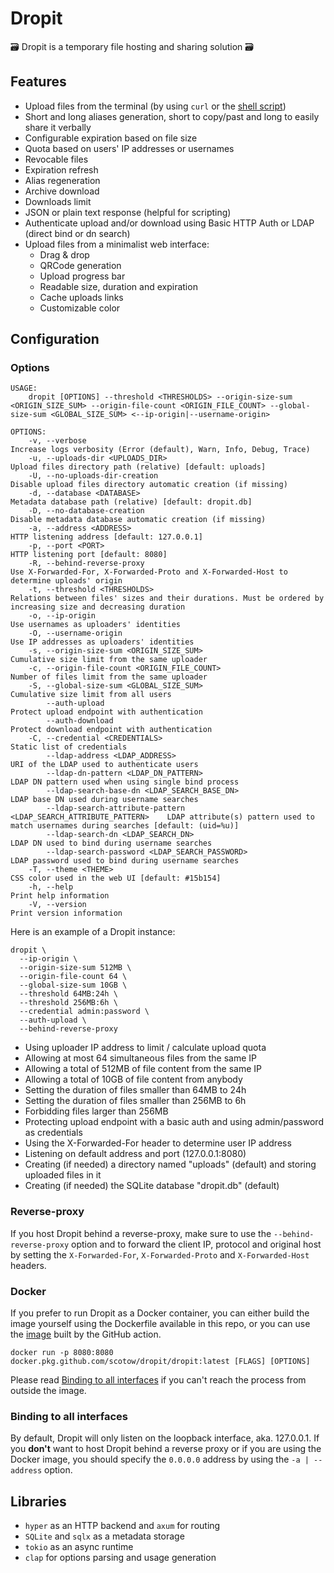 # Dropit

🗃 Dropit is a temporary file hosting and sharing solution 🗃

## Features

- Upload files from the terminal (by using `curl` or the [shell script](https://github.com/scotow/dropit/blob/master/upload.sh))
- Short and long aliases generation, short to copy/past and long to easily share it verbally
- Configurable expiration based on file size
- Quota based on users' IP addresses or usernames
- Revocable files
- Expiration refresh
- Alias regeneration
- Archive download
- Downloads limit
- JSON or plain text response (helpful for scripting)
- Authenticate upload and/or download using Basic HTTP Auth or LDAP (direct bind or dn search)
- Upload files from a minimalist web interface:
  - Drag & drop
  - QRCode generation
  - Upload progress bar
  - Readable size, duration and expiration
  - Cache uploads links
  - Customizable color
  
## Configuration

### Options

```
USAGE:
    dropit [OPTIONS] --threshold <THRESHOLDS> --origin-size-sum <ORIGIN_SIZE_SUM> --origin-file-count <ORIGIN_FILE_COUNT> --global-size-sum <GLOBAL_SIZE_SUM> <--ip-origin|--username-origin>

OPTIONS:
    -v, --verbose                                                          Increase logs verbosity (Error (default), Warn, Info, Debug, Trace)
    -u, --uploads-dir <UPLOADS_DIR>                                        Upload files directory path (relative) [default: uploads]
    -U, --no-uploads-dir-creation                                          Disable upload files directory automatic creation (if missing)
    -d, --database <DATABASE>                                              Metadata database path (relative) [default: dropit.db]
    -D, --no-database-creation                                             Disable metadata database automatic creation (if missing)
    -a, --address <ADDRESS>                                                HTTP listening address [default: 127.0.0.1]
    -p, --port <PORT>                                                      HTTP listening port [default: 8080]
    -R, --behind-reverse-proxy                                             Use X-Forwarded-For, X-Forwarded-Proto and X-Forwarded-Host to determine uploads' origin
    -t, --threshold <THRESHOLDS>                                           Relations between files' sizes and their durations. Must be ordered by increasing size and decreasing duration
    -o, --ip-origin                                                        Use usernames as uploaders' identities
    -O, --username-origin                                                  Use IP addresses as uploaders' identities
    -s, --origin-size-sum <ORIGIN_SIZE_SUM>                                Cumulative size limit from the same uploader
    -c, --origin-file-count <ORIGIN_FILE_COUNT>                            Number of files limit from the same uploader
    -S, --global-size-sum <GLOBAL_SIZE_SUM>                                Cumulative size limit from all users
        --auth-upload                                                      Protect upload endpoint with authentication
        --auth-download                                                    Protect download endpoint with authentication
    -C, --credential <CREDENTIALS>                                         Static list of credentials
        --ldap-address <LDAP_ADDRESS>                                      URI of the LDAP used to authenticate users
        --ldap-dn-pattern <LDAP_DN_PATTERN>                                LDAP DN pattern used when using single bind process
        --ldap-search-base-dn <LDAP_SEARCH_BASE_DN>                        LDAP base DN used during username searches
        --ldap-search-attribute-pattern <LDAP_SEARCH_ATTRIBUTE_PATTERN>    LDAP attribute(s) pattern used to match usernames during searches [default: (uid=%u)]
        --ldap-search-dn <LDAP_SEARCH_DN>                                  LDAP DN used to bind during username searches
        --ldap-search-password <LDAP_SEARCH_PASSWORD>                      LDAP password used to bind during username searches
    -T, --theme <THEME>                                                    CSS color used in the web UI [default: #15b154]
    -h, --help                                                             Print help information
    -V, --version                                                          Print version information
```

Here is an example of a Dropit instance:

```
dropit \
  --ip-origin \
  --origin-size-sum 512MB \
  --origin-file-count 64 \
  --global-size-sum 10GB \
  --threshold 64MB:24h \
  --threshold 256MB:6h \
  --credential admin:password \
  --auth-upload \
  --behind-reverse-proxy
```

- Using uploader IP address to limit / calculate upload quota 
- Allowing at most 64 simultaneous files from the same IP
- Allowing a total of 512MB of file content from the same IP
- Allowing a total of 10GB of file content from anybody
- Setting the duration of files smaller than 64MB to 24h
- Setting the duration of files smaller than 256MB to 6h
- Forbidding files larger than 256MB
- Protecting upload endpoint with a basic auth and using admin/password as credentials
- Using the X-Forwarded-For header to determine user IP address
- Listening on default address and port (127.0.0.1:8080)
- Creating (if needed) a directory named "uploads" (default) and storing uploaded files in it
- Creating (if needed) the SQLite database "dropit.db" (default)

### Reverse-proxy

If you host Dropit behind a reverse-proxy, make sure to use the `--behind-reverse-proxy` option and to forward the client IP, protocol and original host by setting the `X-Forwarded-For`, `X-Forwarded-Proto` and `X-Forwarded-Host` headers.    

### Docker

If you prefer to run Dropit as a Docker container, you can either build the image yourself using the Dockerfile available in this repo, or you can use the [image](https://github.com/scotow/dropit/packages/737180) built by the GitHub action.

```
docker run -p 8080:8080 docker.pkg.github.com/scotow/dropit/dropit:latest [FLAGS] [OPTIONS]
```

Please read [Binding to all interfaces](#binding-to-all-interfaces) if you can't reach the process from outside the image.

### Binding to all interfaces

By default, Dropit will only listen on the loopback interface, aka. 127.0.0.1. If you **don't** want to host Dropit behind a reverse proxy or if you are using the Docker image, you should specify the `0.0.0.0` address by using the `-a | --address` option.

## Libraries

- `hyper` as an HTTP backend and `axum` for routing
- `SQLite` and `sqlx` as a metadata storage
- `tokio` as an async runtime
- `clap` for options parsing and usage generation
